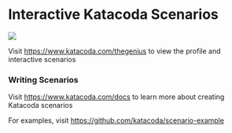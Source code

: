 # Interactive Katacoda Scenarios

[![](http://shields.katacoda.com/katacoda/thegenius/count.svg)](https://www.katacoda.com/thegenius "Get your profile on Katacoda.com")

Visit https://www.katacoda.com/thegenius to view the profile and interactive scenarios

### Writing Scenarios
Visit https://www.katacoda.com/docs to learn more about creating Katacoda scenarios

For examples, visit https://github.com/katacoda/scenario-example
